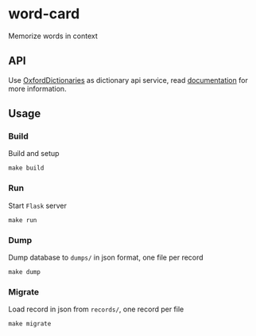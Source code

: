 # word-card

Memorize words in context

## API

Use [OxfordDictionaries](https://developer.oxforddictionaries.com/) as dictionary api service, read [documentation](https://developer.oxforddictionaries.com/documentation) for more information.

## Usage

### Build

Build and setup

```shell
make build
```

### Run

Start `Flask` server

```shell
make run
```

### Dump

Dump database to `dumps/` in json format, one file per record

```shell
make dump
```

### Migrate

Load record in json from `records/`, one record per file

```shell
make migrate
```
